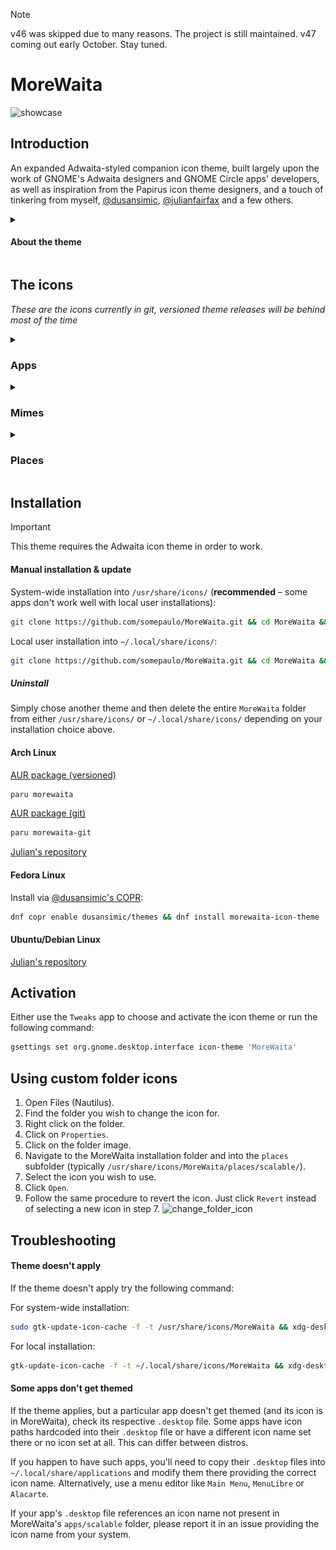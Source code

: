 > [!NOTE]
> v46 was skipped due to many reasons. The project is still maintained. v47 coming out early October. Stay tuned.

# MoreWaita
![showcase](https://repository-images.githubusercontent.com/543632052/3eca878b-6b04-49d9-a5f6-c369569fa610)

## Introduction

An expanded Adwaita-styled companion icon theme, built largely upon the work of GNOME's Adwaita designers and GNOME Circle apps' developers, as well as inspiration from the Papirus icon theme designers, and a touch of tinkering from myself, [@dusansimic](https://github.com/dusansimic), [@julianfairfax](https://github.com/julianfairfax) and a few others.

<details>
<summary><h4>About the theme</h4></summary>

The purpose of this theme is to provide third-party apps with a consistent look and feel in Gnome Shell.

The goal of MoreWaita is to add to Adwaita, not modify it, and to do roughly what Breeze does for KDE. This theme does not override any Adwaita icons, nor any Gnome Circle apps icons, nor icons that generally fit into the Adwaita paradigm (like Transmission GTK). Currently, this theme is way less all-inclusive than many others, but the aim is to be on par with Papirus some day. However, this is (mostly) a one-man hobby effort, albeit with some greatly appreciated help, so suggestions, requests, PRs and contributions are very welcome. Please read CONTRIBUTING.md before submitting PRs.

For most icons, especially branded ones, the general idea is to stay as close as possible to the original icons – to the point of using them in full – and giving them the distinct Adwaita 'perspective' and general flatness. One thing this theme deviates from is the Gnome colour palette in brand icons – MoreWaita keeps the brand colours.

This theme is built and tested against vanilla Gnome on Arch Linux. If an icon is in the theme, but is not applying to your app, please open an issue and mention the icon name referenced in your app's `.desktop` file.
</details>

## The icons
_These are the icons currently in git, versioned theme releases will be behind most of the time_
<details>
<summary><h3>Apps</h3></summary>
  
![icon](./apps/scalable/abiword.svg) ![icon](./apps/scalable/gnome-aisleriot.svg) ![icon](./apps/scalable/alacritty.svg) ![icon](./apps/scalable/androidstudio.svg) ![icon](./apps/scalable/android-studio-canary.svg) ![icon](./apps/scalable/anydesk.svg) ![icon](./apps/scalable/ardour.svg) ![icon](./apps/scalable/atomix.svg) ![icon](./apps/scalable/audacity.svg) ![icon](./apps/scalable/bitwarden.svg) ![icon](./apps/scalable/bitwig-studio.svg) ![icon](./apps/scalable/bleachbit.svg) ![icon](./apps/scalable/blender.svg) ![icon](./apps/scalable/brave-desktop.svg) ![icon](./apps/scalable/dev.bsnes.bsnes.svg) ![icon](./apps/scalable/btop.svg) ![icon](./apps/scalable/accessories-character-map.svg) ![icon](./apps/scalable/calibre.svg) ![icon](./apps/scalable/calibre-ebook-edit.svg) ![icon](./apps/scalable/calibre-viewer.svg) ![icon](./apps/scalable/carla.svg) ![icon](./apps/scalable/carla-control.svg) ![icon](./apps/scalable/cawbird.svg) ![icon](./apps/scalable/chromium-browser.svg) ![icon](./apps/scalable/clamtk.svg) ![icon](./apps/scalable/com.github.rafostar.Clapper.svg) ![icon](./apps/scalable/CMakeSetup.svg) ![icon](./apps/scalable/codeblocks.svg) ![icon](./apps/scalable/code-oss.svg) ![icon](./apps/scalable/corectrl.svg) ![icon](./apps/scalable/cups.svg) ![icon](./apps/scalable/darktable.svg) ![icon](./apps/scalable/resolve.svg) ![icon](./apps/scalable/dbeaver.svg) ![icon](./apps/scalable/preferences-desktop-theme.svg) ![icon](./apps/scalable/discord.svg) ![icon](./apps/scalable/discord-canary.svg) ![icon](./apps/scalable/org.DolphinEmu.dolphin-emu.svg) ![icon](./apps/scalable/eclipse.svg) ![icon](./apps/scalable/electron.svg) ![icon](./apps/scalable/electrum.svg) ![icon](./apps/scalable/io.element.Element.svg) ![icon](./apps/scalable/enpass.svg) ![icon](./apps/scalable/etcher.svg) ![icon](./apps/scalable/facebook-messenger.svg) ![icon](./apps/scalable/org.fdroid.Repomaker.svg) ![icon](./apps/scalable/figma.svg) ![icon](./apps/scalable/filezilla.svg) ![icon](./apps/scalable/firefox.svg) ![icon](./apps/scalable/firefox-developer-edition.svg) ![icon](./apps/scalable/firewall-config.svg) ![icon](./apps/scalable/fish.svg) ![icon](./apps/scalable/flightgear.svg) ![icon](./apps/scalable/fgcom.svg) ![icon](./apps/scalable/foobar2000.svg) ![icon](./apps/scalable/freac.svg) ![icon](./apps/scalable/freetube.svg) ![icon](./apps/scalable/fuse-emulator.svg) ![icon](./apps/scalable/gda-browser-5.0.svg) ![icon](./apps/scalable/gda-control-center.svg) ![icon](./apps/scalable/geany.svg) ![icon](./apps/scalable/genymotion.svg) ![icon](./apps/scalable/gimp.svg) ![icon](./apps/scalable/github-desktop.svg) ![icon](./apps/scalable/gitkraken.svg) ![icon](./apps/scalable/godot.svg) ![icon](./apps/scalable/google-chrome.svg) ![icon](./apps/scalable/google-earth.svg) ![icon](./apps/scalable/gparted.svg) ![icon](./apps/scalable/gpsd-logo.svg) ![icon](./apps/scalable/grapejuice.svg) ![icon](./apps/scalable/grapejuice-roblox-player.svg) ![icon](./apps/scalable/grapejuice-roblox-studio.svg) ![icon](./apps/scalable/grub-customizer.svg) ![icon](./apps/scalable/gsmartcontrol.svg) ![icon](./apps/scalable/gufw.svg) ![icon](./apps/scalable/fr.handbrake.ghb.svg) ![icon](./apps/scalable/hardinfo.svg) ![icon](./apps/scalable/headlines.svg) ![icon](./apps/scalable/heroic.svg) ![icon](./apps/scalable/hp_logo.svg) ![icon](./apps/scalable/htop.svg) ![icon](./apps/scalable/hwloc.svg) ![icon](./apps/scalable/org.inkscape.Inkscape.svg) ![icon](./apps/scalable/insomnia.svg) ![icon](./apps/scalable/java-openjdk.svg) ![icon](./apps/scalable/jdownloader.svg) ![icon](./apps/scalable/fleet.svg) ![icon](./apps/scalable/intellij.svg) ![icon](./apps/scalable/clion.svg) ![icon](./apps/scalable/datagrip.svg) ![icon](./apps/scalable/dataspell.svg) ![icon](./apps/scalable/goland.svg) ![icon](./apps/scalable/phpstorm.svg) ![icon](./apps/scalable/pycharm.svg) ![icon](./apps/scalable/rider.svg) ![icon](./apps/scalable/rubymine.svg) ![icon](./apps/scalable/webstorm.svg) ![icon](./apps/scalable/jetbrains-toolbox.svg) ![icon](./apps/scalable/josm.svg) ![icon](./apps/scalable/jupyter.svg) ![icon](./apps/scalable/kate.svg) ![icon](./apps/scalable/keepassxc.svg) ![icon](./apps/scalable/kdenlive.svg) ![icon](./apps/scalable/kitty.svg) ![icon](./apps/scalable/kolourpaint.svg) ![icon](./apps/scalable/krita.svg) ![icon](./apps/scalable/kruler.svg) ![icon](./apps/scalable/kvantum.svg) ![icon](./apps/scalable/libreoffice-writer.svg) ![icon](./apps/scalable/libreoffice-calc.svg) ![icon](./apps/scalable/libreoffice-impress.svg) ![icon](./apps/scalable/libreoffice-draw.svg) ![icon](./apps/scalable/libreoffice-math.svg) ![icon](./apps/scalable/libreoffice-base.svg) ![icon](./apps/scalable/libreoffice-chart.svg) ![icon](./apps/scalable/libreoffice-basic.svg) ![icon](./apps/scalable/libreoffice-startcenter.svg) ![icon](./apps/scalable/librewolf.svg) ![icon](./apps/scalable/liferea.svg) ![icon](./apps/scalable/lvim.svg) ![icon](./apps/scalable/mailspring.svg) ![icon](./apps/scalable/mathematica.svg) ![icon](./apps/scalable/mattermost.svg) ![icon](./apps/scalable/mediainfo.svg) ![icon](./apps/scalable/com.tonikelope.MegaBasterd.svg) ![icon](./apps/scalable/net.kuribo64.melonDS.svg) ![icon](./apps/scalable/menulibre.svg) ![icon](./apps/scalable/micro.svg) ![icon](./apps/scalable/microsoft-edge.svg) ![icon](./apps/scalable/minecraft.svg) ![icon](./apps/scalable/mockoon.svg) ![icon](./apps/scalable/monero.svg) ![icon](./apps/scalable/mpv.svg) ![icon](./apps/scalable/mumble.svg) ![icon](./apps/scalable/nvim.svg) ![icon](./apps/scalable/gnome-nettool.svg) ![icon](./apps/scalable/preferences-system-network.svg) ![icon](./apps/scalable/network-wired.svg) ![icon](./apps/scalable/nextcloud.svg) ![icon](./apps/scalable/nufraw.svg) ![icon](./apps/scalable/nvidia.svg) ![icon](./apps/scalable/nvtop.svg) ![icon](./apps/scalable/com.obsproject.Studio.svg) ![icon](./apps/scalable/obsidian.svg) ![icon](./apps/scalable/onetagger.svg) ![icon](./apps/scalable/org.onlyoffice.desktopeditors.svg) ![icon](./apps/scalable/openra-cnc.svg) ![icon](./apps/scalable/openra-d2k.svg) ![icon](./apps/scalable/openra-ra.svg) ![icon](./apps/scalable/opera.svg) ![icon](./apps/scalable/osmscout-server.svg) ![icon](./apps/scalable/pacseek.svg) ![icon](./apps/scalable/pamac.svg) ![icon](./apps/scalable/org.parlatype.Parlatype.svg) ![icon](./apps/scalable/pavucontrol.svg) ![icon](./apps/scalable/pidgin.svg) ![icon](./apps/scalable/net.poedit.Poedit.svg) ![icon](./apps/scalable/popcorntime.svg) ![icon](./apps/scalable/postman.svg) ![icon](./apps/scalable/org.gnome.PowerStats.svg) ![icon](./apps/scalable/prismlauncher.svg) ![icon](./apps/scalable/projectM.svg) ![icon](./apps/scalable/protonmail-bridge.svg) ![icon](./apps/scalable/protonvpn-gui.svg) ![icon](./apps/scalable/pulsar.svg) ![icon](./apps/scalable/pure-maps.svg) ![icon](./apps/scalable/qt5ct.svg) ![icon](./apps/scalable/assistant.svg) ![icon](./apps/scalable/qdbusviewer.svg) ![icon](./apps/scalable/QtProject-designer.svg) ![icon](./apps/scalable/linguist.svg) ![icon](./apps/scalable/qv4l2.svg) ![icon](./apps/scalable/io.github.quodlibet.QuodLibet.svg) ![icon](./apps/scalable/io.github.quodlibet.ExFalso.svg) ![icon](./apps/scalable/qutebrowser.svg) ![icon](./apps/scalable/rawtherapee.svg) ![icon](./apps/scalable/rstudio.svg) ![icon](./apps/scalable/com.adilhanney.saber.svg) ![icon](./apps/scalable/scrcpy.svg) ![icon](./apps/scalable/guiscrcpy.svg) ![icon](./apps/scalable/scribus.svg) ![icon](./apps/scalable/session-desktop.svg) ![icon](./apps/scalable/setzer.svg) ![icon](./apps/scalable/shotwell.svg) ![icon](./apps/scalable/one.alynx.showmethekey.svg) ![icon](./apps/scalable/signal-desktop.svg) ![icon](./apps/scalable/skypeforlinux.svg) ![icon](./apps/scalable/slack.svg) ![icon](./apps/scalable/system-software-install.svg) ![icon](./apps/scalable/soundconverter.svg) ![icon](./apps/scalable/spek.svg) ![icon](./apps/scalable/spotify.svg) ![icon](./apps/scalable/spyder.svg) ![icon](./apps/scalable/standard-notes.svg) ![icon](./apps/scalable/steam-icon.svg) ![icon](./apps/scalable/stellarium.svg) ![icon](./apps/scalable/stoken-gui.svg) ![icon](./apps/scalable/strawberry.svg) ![icon](./apps/scalable/sublime-merge.svg) ![icon](./apps/scalable/sublime-text.svg) ![icon](./apps/scalable/surfshark.svg) ![icon](./apps/scalable/syncthing-gtk.svg) ![icon](./apps/scalable/teams.svg) ![icon](./apps/scalable/TeamViewer.svg) ![icon](./apps/scalable/telegram.svg) ![icon](./apps/scalable/texstudio.svg) ![icon](./apps/scalable/thunderbird.svg) ![icon](./apps/scalable/todoist.svg) ![icon](./apps/scalable/tor-browser.svg) ![icon](./apps/scalable/unityhub.svg) ![icon](./apps/scalable/unity-editor-icon.svg) ![icon](./apps/scalable/viber.svg) ![icon](./apps/scalable/vim.svg) ![icon](./apps/scalable/virtualbox.svg) ![icon](./apps/scalable/virt-manager.svg) ![icon](./apps/scalable/visual-studio-code.svg) ![icon](./apps/scalable/vivaldi.svg) ![icon](./apps/scalable/vlc.svg) ![icon](./apps/scalable/vmware-workstation.svg) ![icon](./apps/scalable/vscodium.svg) ![icon](./apps/scalable/warpinator.svg) ![icon](./apps/scalable/com.github.eneshecan.WhatsAppForLinux.svg) ![icon](./apps/scalable/windscribe.svg) ![icon](./apps/scalable/xdvi.svg) ![icon](./apps/scalable/xsane.svg) ![icon](./apps/scalable/yandex-browser.svg) ![icon](./apps/scalable/yuzu.svg) ![icon](./apps/scalable/Zoom.svg) ![icon](./apps/scalable/zrythm.svg)
</details>
<details>
<summary><h3>Mimes</h3></summary>
  
![icon](./mimes/scalable/android-package-archive.svg)  ![icon](./mimes/scalable/application-x-iso9600-appimage.svg)  ![icon](./mimes/scalable/application-x-deb.svg)  ![icon](./mimes/scalable/application-vnd.flatpak.svg)  ![icon](./mimes/scalable/application-x-rpm.svg)  ![icon](./mimes/scalable/application-vnd.snap.svg)  ![icon](./mimes/scalable/application-x-cd-image.svg)  ![icon](./mimes/scalable/application-x-java-archive.svg)  ![icon](./mimes/scalable/application-vnd.adobe.aftereffects.project.svg)  ![icon](./mimes/scalable/application-illustrator.svg)  ![icon](./mimes/scalable/application-x-adobe-indesign.svg)  ![icon](./mimes/scalable/application-x-photoshop.svg)  ![icon](./mimes/scalable/application-vnd.adobe.xd.svg)  ![icon](./mimes/scalable/application-x-audacity-project.svg)  ![icon](./mimes/scalable/application-x-bitwig-studio.svg)  ![icon](./mimes/scalable/com.bitwig.BitwigStudio.audio-x.dawproject.svg)  ![icon](./mimes/scalable/text-x-c.svg)  ![icon](./mimes/scalable/text-x-chdr.svg)  ![icon](./mimes/scalable/text-x-cpp.svg)  ![icon](./mimes/scalable/text-x-cpphdr.svg)  ![icon](./mimes/scalable/text-x-csharp.svg)  ![icon](./mimes/scalable/application-vnd.comicbook+zip.svg)  ![icon](./mimes/scalable/text-css.svg)  ![icon](./mimes/scalable/application-epub+zip.svg)  ![icon](./mimes/scalable/text-x-go.svg)  ![icon](./mimes/scalable/application-x-godot-project.svg)  ![icon](./mimes/scalable/application-vnd.iccprofile.svg)  ![icon](./mimes/scalable/text-x-java.svg)  ![icon](./mimes/scalable/text-x-javascript.svg)  ![icon](./mimes/scalable/application-json.svg)  ![icon](./mimes/scalable/text-x-lua.svg)  ![icon](./mimes/scalable/text-x-makefile.svg)  ![icon](./mimes/scalable/application-mathematica.svg)  ![icon](./mimes/scalable/text-x-markdown.svg)  ![icon](./mimes/scalable/text-x-meson.svg)  ![icon](./mimes/scalable/application-x-model.svg)  ![icon](./mimes/scalable/application-octet-stream.svg)  ![icon](./mimes/scalable/oasis-text.svg)  ![icon](./mimes/scalable/oasis-spreadsheet.svg)  ![icon](./mimes/scalable/oasis-presentation.svg)  ![icon](./mimes/scalable/oasis-drawing.svg)  ![icon](./mimes/scalable/oasis-web.svg)  ![icon](./mimes/scalable/oasis-database.svg)  ![icon](./mimes/scalable/oasis-formula.svg)  ![icon](./mimes/scalable/oasis-master-document.svg)  ![icon](./mimes/scalable/oasis-empty.svg)  ![icon](./mimes/scalable/oasis-text-template.svg)  ![icon](./mimes/scalable/oasis-spreadsheet-template.svg)  ![icon](./mimes/scalable/oasis-presentation-template.svg)  ![icon](./mimes/scalable/oasis-drawing-template.svg)  ![icon](./mimes/scalable/oasis-web-template.svg)  ![icon](./mimes/scalable/oasis-database-template.svg)  ![icon](./mimes/scalable/oasis-formula-template.svg)  ![icon](./mimes/scalable/oasis-master-document-template.svg)  ![icon](./mimes/scalable/oasis-empty-template.svg)  ![icon](./mimes/scalable/text-x-patch.svg)  ![icon](./mimes/scalable/application-x-perl.svg)  ![icon](./mimes/scalable/application-pgp-encrypted.svg)  ![icon](./mimes/scalable/application-pgp-keys.svg)  ![icon](./mimes/scalable/application-pgp-signature.svg)  ![icon](./mimes/scalable/application-pkix-cert.svg)  ![icon](./mimes/scalable/application-x-php.svg)  ![icon](./mimes/scalable/application-postscript.svg)  ![icon](./mimes/scalable/text-x-python.svg)  ![icon](./mimes/scalable/application-x-python-bytecode.svg)  ![icon](./mimes/scalable/text-x-r.svg)  ![icon](./mimes/scalable/text-x-r-markdown.svg)  ![icon](./mimes/scalable/text-x-ruby.svg)  ![icon](./mimes/scalable/text-rust.svg)  ![icon](./mimes/scalable/application-vnd.scribus.svg)  ![icon](./mimes/scalable/text-x-script.svg)  ![icon](./mimes/scalable/application-x-subrip.svg)  ![icon](./mimes/scalable/text-x-tex.svg)  ![icon](./mimes/scalable/application-x-theme.svg)  ![icon](./mimes/scalable/application-toml.svg)  ![icon](./mimes/scalable/application-x-bittorrent.svg)  ![icon](./mimes/scalable/text-x-gettext-translation.svg)  ![icon](./mimes/scalable/text-x-gettext-translation-template.svg)  ![icon](./mimes/scalable/application-x-gettext-translation.svg)  ![icon](./mimes/scalable/text-x-typescript.svg)  ![icon](./mimes/scalable/text-x-vala.svg)  ![icon](./mimes/scalable/application-xml.svg)  ![icon](./mimes/scalable/application-x-xopp.svg)  ![icon](./mimes/scalable/application-x-yaml.svg)  ![icon](./mimes/scalable/virtualbox-hdd.svg)  ![icon](./mimes/scalable/virtualbox-ova.svg)  ![icon](./mimes/scalable/virtualbox-ovf.svg)  ![icon](./mimes/scalable/virtualbox-vbox.svg)  ![icon](./mimes/scalable/virtualbox-vbox-extpack.svg)  ![icon](./mimes/scalable/virtualbox-vdi.svg)  ![icon](./mimes/scalable/virtualbox-vhd.svg)  ![icon](./mimes/scalable/virtualbox-vmdk.svg)
</details>
<details>
<summary><h3>Places</h3></summary>

![icon](./places/scalable/folder-backup.svg) ![icon](./places/scalable/folder-bitwig.svg) ![icon](./places/scalable/folder-books.svg) ![icon](./places/scalable/folder-c.svg) ![icon](./places/scalable/folder-cplusplus.svg) ![icon](./places/scalable/folder-csharp.svg) ![icon](./places/scalable/folder-code.svg) ![icon](./places/scalable/folder-dropbox.svg) ![icon](./places/scalable/folder-games.svg) ![icon](./places/scalable/folder-git.svg) ![icon](./places/scalable/folder-go.svg) ![icon](./places/scalable/folder-godot.svg) ![icon](./places/scalable/folder-java.svg) ![icon](./places/scalable/folder-lua.svg) ![icon](./places/scalable/folder-money.svg) ![icon](./places/scalable/folder-nextcloud.svg) ![icon](./places/scalable/folder-private.svg) ![icon](./places/scalable/folder-projects.svg) ![icon](./places/scalable/folder-python.svg) ![icon](./places/scalable/folder-r.svg) ![icon](./places/scalable/folder-ruby.svg) ![icon](./places/scalable/folder-rust.svg) ![icon](./places/scalable/folder-syncthing.svg) ![icon](./places/scalable/folder-temp.svg) ![icon](./places/scalable/folder-vala.svg)

###     Legacy Places
![icon](./places/scalable/folder-backup-legacy.svg) ![icon](./places/scalable/folder-bitwig-legacy.svg) ![icon](./places/scalable/folder-books-legacy.svg) ![icon](./places/scalable/folder-c-legacy.svg) ![icon](./places/scalable/folder-cplusplus-legacy.svg) ![icon](./places/scalable/folder-csharp-legacy.svg) ![icon](./places/scalable/folder-code-legacy.svg) ![icon](./places/scalable/folder-dropbox-legacy.svg) ![icon](./places/scalable/folder-games-legacy.svg) ![icon](./places/scalable/folder-git-legacy.svg) ![icon](./places/scalable/folder-go-legacy.svg) ![icon](./places/scalable/folder-godot-legacy.svg) ![icon](./places/scalable/folder-java-legacy.svg) ![icon](./places/scalable/folder-lua-legacy.svg) ![icon](./places/scalable/folder-money-legacy.svg) ![icon](./places/scalable/folder-nextcloud-legacy.svg) ![icon](./places/scalable/folder-private-legacy.svg) ![icon](./places/scalable/folder-projects-legacy.svg) ![icon](./places/scalable/folder-python-legacy.svg) ![icon](./places/scalable/folder-r-legacy.svg) ![icon](./places/scalable/folder-ruby-legacy.svg) ![icon](./places/scalable/folder-rust-legacy.svg) ![icon](./places/scalable/folder-syncthing-legacy.svg) ![icon](./places/scalable/folder-temp-legacy.svg) ![icon](./places/scalable/folder-vala-legacy.svg)
</details>

## Installation

> [!IMPORTANT]
> This theme requires the Adwaita icon theme in order to work.

#### Manual installation & update
System-wide installation into `/usr/share/icons/` (**recommended** – some apps don't work well with local user installations):
```sh
git clone https://github.com/somepaulo/MoreWaita.git && cd MoreWaita && sudo ./install.sh
```
Local user installation into `~/.local/share/icons/`:
```sh
git clone https://github.com/somepaulo/MoreWaita.git && cd MoreWaita && ./install.sh
```

##### Uninstall
Simply chose another theme and then delete the entire `MoreWaita` folder from either `/usr/share/icons/` or `~/.local/share/icons/` depending on your installation choice above. 

#### Arch Linux
[AUR package (versioned)](https://aur.archlinux.org/packages/morewaita)
```sh
paru morewaita
```
[AUR package (git)](https://aur.archlinux.org/packages/morewaita-git)
```sh
paru morewaita-git
```
[Julian's repository](https://gitlab.com/julianfairfax/package-repo#how-to-add-repository-for-arch-based-linux-distributions)

#### Fedora Linux
Install via [@dusansimic's COPR](https://copr.fedorainfracloud.org/coprs/dusansimic/themes):
```sh
dnf copr enable dusansimic/themes && dnf install morewaita-icon-theme
```

#### Ubuntu/Debian Linux

[Julian's repository](https://gitlab.com/julianfairfax/package-repo#how-to-add-repository-for-debian-based-linux-distributions)

## Activation
Either use the `Tweaks` app to choose and activate the icon theme or run the following command:

```sh
gsettings set org.gnome.desktop.interface icon-theme 'MoreWaita'
```

## Using custom folder icons
1. Open Files (Nautilus).
2. Find the folder you wish to change the icon for.
3. Right click on the folder.
4. Click on `Properties`.
5. Click on the folder image.
6. Navigate to the MoreWaita installation folder and into the `places` subfolder (typically `/usr/share/icons/MoreWaita/places/scalable/`).
7. Select the icon you wish to use.
8. Click `Open`.
9. Follow the same procedure to revert the icon. Just click `Revert` instead of selecting a new icon in step 7.
![change_folder_icon](https://github.com/somepaulo/MoreWaita/assets/15643750/05e88cbc-3c77-4e1b-a8bd-3e15b84972fa)

## Troubleshooting

#### Theme doesn't apply
If the theme doesn't apply try the following command:

For system-wide installation:
```sh
sudo gtk-update-icon-cache -f -t /usr/share/icons/MoreWaita && xdg-desktop-menu forceupdate
```

For local installation:
```sh
gtk-update-icon-cache -f -t ~/.local/share/icons/MoreWaita && xdg-desktop-menu forceupdate
```

#### Some apps don't get themed
If the theme applies, but a particular app doesn't get themed (and its icon is in MoreWaita), check its respective `.desktop` file. Some apps have icon paths hardcoded into their `.desktop` file or have a different icon name set there or no icon set at all. This can differ between distros.

If you happen to have such apps, you'll need to copy their `.desktop` files into `~/.local/share/applications` and modify them there providing the correct icon name. Alternatively, use a menu editor like `Main Menu`, `MenuLibre` or `Alacarte`.

If your app's `.desktop` file references an icon name not present in MoreWaita's `apps/scalable` folder, please report it in an issue providing the icon name from your system.
